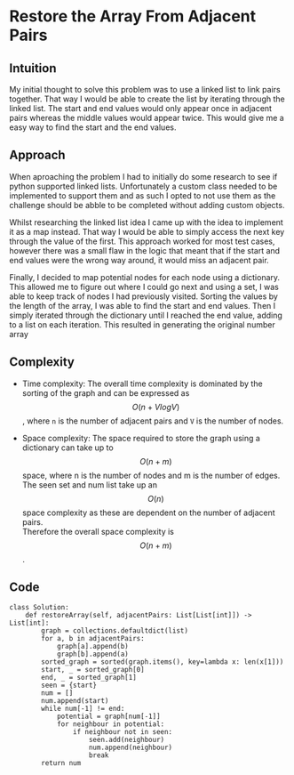 # Restore the Array From Adjacent Pairs
## Intuition
My initial thought to solve this problem was to use a linked list to link pairs together. That way I would be able to create the list by iterating through the linked list. The start and end values would only appear once in adjacent pairs whereas the middle values would appear twice. This would give me a easy way to find the start and the end values.

## Approach
When aproaching the problem I had to initially do some research to see if python supported linked lists. Unfortunately a custom class needed to be implemented to support them and as such I opted to not use them as the challenge should be abble to be completed without adding custom objects.

Whilst researching the linked list idea I came up with the idea to implement it as a map instead. That way I would be able to simply access the next key through the value of the first. This approach worked for most test cases, however there was a small flaw in the logic that meant that if the start and end values were the wrong way around, it would miss an adjacent pair.

Finally, I decided to map potential nodes for each node using a dictionary. This allowed me to figure out where I could go next and using a set, I was able to keep track of nodes I had previously visited. Sorting the values by the length of the array, I was able to find the start and end values. Then I simply iterated through the dictionary until I reached the end value, adding to a list on each iteration. This resulted in generating the original number array

## Complexity
- Time complexity:
The overall time complexity is dominated by the sorting of the graph and can be expressed as $$O(n + V log V)$$, where `n` is the number of adjacent pairs and `V` is the number of nodes.

- Space complexity:
The space required to store the graph using a dictionary can take up to $$O(n + m)$$ space, where n is the number of nodes and m is the number of edges.<br>The seen set and num list take up an $$O(n)$$ space complexity as these are dependent on the number of adjacent pairs.<br>Therefore the overall space complexity is $$O(n+ m)$$.


## Code
```
class Solution:
    def restoreArray(self, adjacentPairs: List[List[int]]) -> List[int]:
        graph = collections.defaultdict(list)
        for a, b in adjacentPairs:
            graph[a].append(b)
            graph[b].append(a)
        sorted_graph = sorted(graph.items(), key=lambda x: len(x[1]))
        start, _ = sorted_graph[0]
        end, _ = sorted_graph[1]
        seen = {start}
        num = []
        num.append(start)
        while num[-1] != end:
            potential = graph[num[-1]]
            for neighbour in potential:
                if neighbour not in seen:
                    seen.add(neighbour)
                    num.append(neighbour)
                    break
        return num
```